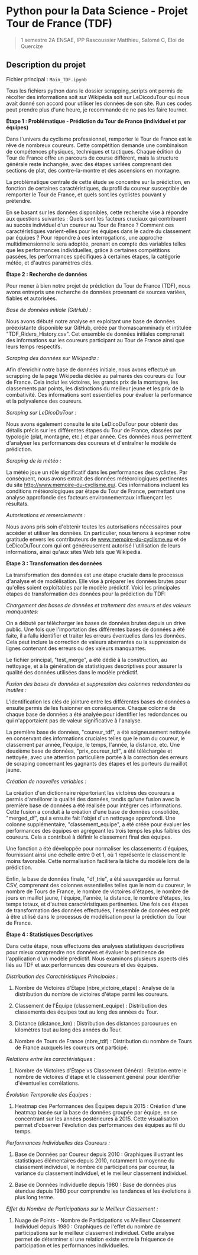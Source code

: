 # Python pour la Data Science - Projet Tour de France (TDF)
> 1 semestre 2A ENSAE, IPP
Rascoussier Matthieu, Salomé C, Eloi de Quercize 

## Description du projet
Fichier principal : `Main_TDF.ipynb`

Tous les fichiers python dans le dossier scrapping_scripts ont permis de récolter des informations soit sur Wikipédia soit sur LeDicoduTour qui nous avait donné son accord pour utiliser les données de son site. Run ces codes peut prendre plus d'une heure, je recommande de ne pas les faire tourner.

**Étape 1 : Problématique - Prédiction du Tour de France (individuel et par équipes)**

Dans l'univers du cyclisme professionnel, remporter le Tour de France est le rêve de nombreux coureurs. Cette compétition demande une combinaison de compétences physiques, techniques et tactiques. Chaque édition du Tour de France offre un parcours de course différent, mais la structure générale reste inchangée, avec des étapes variées comprenant des sections de plat, des contre-la-montre et des ascensions en montagne.

La problématique centrale de cette étude se concentre sur la prédiction, en fonction de certaines caractéristiques, du profil du coureur susceptible de remporter le Tour de France, et quels sont les cyclistes pouvant y prétendre.

En se basant sur les données disponibles, cette recherche vise à répondre aux questions suivantes : Quels sont les facteurs cruciaux qui contribuent au succès individuel d'un coureur au Tour de France ? Comment ces caractéristiques varient-elles pour les équipes dans le cadre du classement par équipes ? Pour répondre à ces interrogations, une approche multidimensionnelle sera adoptée, prenant en compte des variables telles que les performances individuelles, grâce à certaines compétitions passées, les performances spécifiques à certaines étapes, la catégorie météo, et d'autres paramètres clés.

**Étape 2 : Recherche de données**

Pour mener à bien notre projet de prédiction du Tour de France (TDF), nous avons entrepris une recherche de données provenant de sources variées, fiables et autorisées.

*Base de données initiale (GitHub) :*

Nous avons débuté notre analyse en exploitant une base de données préexistante disponible sur GitHub, créée par thomascamminady et intitulée "TDF_Riders_History.csv". Cet ensemble de données initiales comprenait des informations sur les coureurs participant au Tour de France ainsi que leurs temps respectifs.

*Scraping des données sur Wikipedia :*

Afin d'enrichir notre base de données initiale, nous avons effectué un scrapping de la page Wikipedia dédiée au palmarès des coureurs du Tour de France. Cela inclut les victoires, les grands prix de la montagne, les classements par points, les distinctions du meilleur jeune et les prix de la combativité. Ces informations sont essentielles pour évaluer la performance et la polyvalence des coureurs.

*Scraping sur LeDicoDuTour :*

Nous avons également consulté le site LeDicoDuTour pour obtenir des détails précis sur les différentes étapes du Tour de France, classées par typologie (plat, montagne, etc.) et par année. Ces données nous permettent d'analyser les performances des coureurs et d'entraîner le modèle de prédiction.

*Scraping de la météo :*

La météo joue un rôle significatif dans les performances des cyclistes. Par conséquent, nous avons extrait des données météorologiques pertinentes du site http://www.memoire-du-cyclisme.eu/. Ces informations incluent les conditions météorologiques par étape du Tour de France, permettant une analyse approfondie des facteurs environnementaux influençant les résultats.

*Autorisations et remerciements :*

Nous avons pris soin d'obtenir toutes les autorisations nécessaires pour accéder et utiliser les données. En particulier, nous tenons à exprimer notre gratitude envers les contributeurs de www.memoire-du-cyclisme.eu et de LeDicoDuTour.com qui ont généreusement autorisé l'utilisation de leurs informations, ainsi qu'aux sites Web tels que Wikipedia.

**Étape 3 : Transformation des données**

La transformation des données est une étape cruciale dans le processus d'analyse et de modélisation. Elle vise à préparer les données brutes pour qu'elles soient exploitables par le modèle prédictif. Voici les principales étapes de transformation des données pour la prédiction du TDF:

*Chargement des bases de données et traitement des erreurs et des valeurs manquantes:*

On a débuté par télécharger les bases de données brutes depuis un drive public. Une fois que l'importation des différentes bases de données a été faite, il a fallu identifier et traiter les erreurs éventuelles dans les données. Cela peut inclure la correction de valeurs aberrantes ou la suppression de lignes contenant des erreurs ou des valeurs manquantes. 

Le fichier principal, "test_merge", a été dédié à la construction, au nettoyage, et à la génération de statistiques descriptives pour assurer la qualité des données utilisées dans le modèle prédictif.

*Fusion des bases de données et suppression des colonnes redondantes ou inutiles :*

L'identification les clés de jointure entre les différentes bases de données a ensuite permis de les fusionner en conséquence. Chaque colonne de chaque base de données a été analyée pour identifier les redondances ou qui n'apportaient pas de valeur significative à l'analyse. 

La première base de données, "coureur_tdf", a été soigneusement nettoyée en conservant des informations cruciales telles que le nom du coureur, le classement par année, l'équipe, le temps, l'année, la distance, etc. Une deuxième base de données, "prix_coureur_tdf", a été téléchargée et nettoyée, avec une attention particulière portée à la correction des erreurs de scraping concernant les gagnants des étapes et les porteurs du maillot jaune. 

*Création de nouvelles variables :*

La création d'un dictionnaire répertoriant les victoires des coureurs a permis d'améliorer la qualité des données, tandis qu'une fusion avec la première base de données a été réalisée pour intégrer ces informations. Cette fusion a conduit à la création d'une base de données consolidée, "merged_df", qui a ensuite fait l'objet d'un nettoyage approfondi.
Une colonne supplémentaire, "classement_equipe", a été créée pour évaluer les performances des équipes en agrégeant les trois temps les plus faibles des coureurs. Cela a contribué à définir le classement final des équipes.

Une fonction a été développée pour normaliser les classements d'équipes, fournissant ainsi une échelle entre 0 et 1, où 1 représente le classement le moins favorable. Cette normalisation facilitera la tâche du modèle lors de la prédiction.

Enfin, la base de données finale, "df_trie", a été sauvegardée au format CSV, comprenant des colonnes essentielles telles que le nom du coureur, le nombre de Tours de France, le nombre de victoires d'étapes, le nombre de jours en maillot jaune, l'équipe, l'année, la distance, le nombre d'étapes, les temps totaux, et d'autres caractéristiques pertinentes. Une fois ces étapes de transformation des données effectuées, l'ensemble de données est prêt à être utilisé dans le processus de modélisation pour la prédiction du Tour de France.

**Étape 4 : Statistiques Descriptives**

Dans cette étape, nous effectuons des analyses statistiques descriptives pour mieux comprendre nos données et évaluer la pertinence de l'application d'un modèle prédictif. Nous examinons plusieurs aspects clés liés au TDF et aux performances des coureurs et des équipes.

*Distribution des Caractéristiques Principales :*

1. Nombre de Victoires d'Étape (nbre_victoire_etape) : Analyse de la distribution du nombre de victoires d'étape parmi les coureurs.

2. Classement de l'Équipe (classement_equipe) : Distribution des classements des équipes tout au long des années du Tour.

3. Distance (distance_km) : Distribution des distances parcourues en kilomètres tout au long des années du Tour.

4. Nombre de Tours de France (nbre_tdf) : Distribution du nombre de Tours de France auxquels les coureurs ont participé.

*Relations entre les caractéristiques :*

1. Nombre de Victoires d'Étape vs Classement Général : Relation entre le nombre de victoires d'étape et le classement général pour identifier d'éventuelles corrélations.

*Évolution Temporelle des Équipes :*

1. Heatmap des Performances des Équipes depuis 2015 : Création d'une heatmap basée sur la base de données groupée par équipe, en se concentrant sur les années postérieures à 2015. Cette visualisation permet d'observer l'évolution des performances des équipes au fil du temps.

*Performances Individuelles des Coureurs :*

1. Base de Données par Coureur depuis 2010 : Graphiques illustrant les statistiques élémentaires depuis 2010, notamment la moyenne du classement individuel, le nombre de participations par coureur, la variance du classement individuel, et le meilleur classement individuel.

2. Base de Données Individuelle depuis 1980 : Base de données plus étendue depuis 1980 pour comprendre les tendances et les évolutions à plus long terme.

*Effet du Nombre de Participations sur le Meilleur Classement :*

1. Nuage de Points - Nombre de Participations vs Meilleur Classement Individuel depuis 1980 : Graphiques de l'effet du nombre de participations sur le meilleur classement individuel. Cette analyse permet de déterminer si une relation existe entre la fréquence de participation et les performances individuelles.
